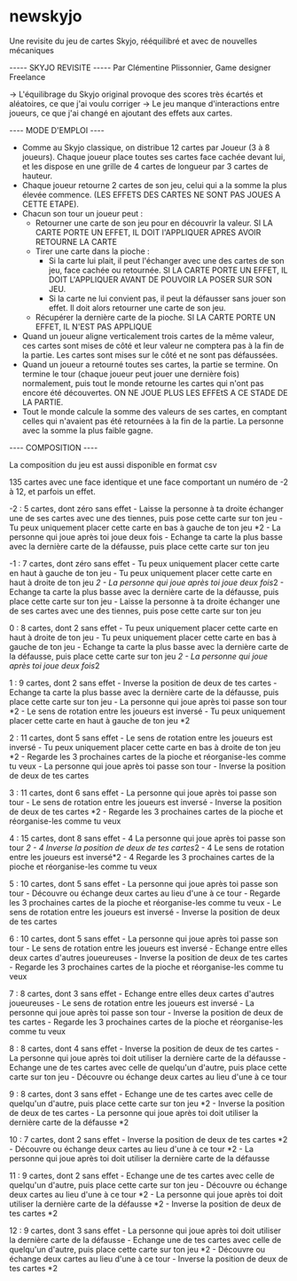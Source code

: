 # newskyjo
Une revisite du jeu de cartes Skyjo, rééquilibré et avec de nouvelles mécaniques

----- SKYJO REVISITE -----
Par Clémentine Plissonnier, Game designer Freelance

-> L'équilibrage du Skyjo original provoque des scores très écartés et aléatoires, ce que j'ai voulu corriger
-> Le jeu manque d'interactions entre joueurs, ce que j'ai changé en ajoutant des effets aux cartes.


---- MODE D'EMPLOI ----

- Comme au Skyjo classique, on distribue 12 cartes par Joueur (3 à 8 joueurs). Chaque joueur place toutes ses cartes face cachée devant lui, et les dispose en une grille de 4 cartes de longueur par 3 cartes de hauteur.
- Chaque joueur retourne 2 cartes de son jeu, celui qui a la somme la plus élevée commence. (LES EFFETS DES CARTES NE SONT PAS JOUES A CETTE  ETAPE).
- Chacun son tour un joueur peut : 
	- Retourner une carte de son jeu pour en découvrir la valeur. SI LA CARTE PORTE UN EFFET, IL DOIT l'APPLIQUER APRES AVOIR RETOURNE 	LA CARTE
	- Tirer une carte dans la pioche :
		- Si la carte lui plait, il peut l'échanger avec une des cartes de son jeu, face cachée ou retournée. SI LA CARTE PORTE UN 		EFFET, IL DOIT L'APPLIQUER AVANT DE POUVOIR LA POSER SUR SON JEU.
		- Si la carte ne lui convient pas, il peut la défausser sans jouer son effet. Il doit alors retourner une carte de son jeu.
	- Récupérer la dernière carte de la pioche. SI LA CARTE PORTE UN EFFET, IL N'EST PAS APPLIQUE
- Quand un joueur aligne verticalement trois cartes de la même valeur, ces cartes sont mises de côté et leur valeur ne comptera pas à la fin de la partie. Les cartes sont mises sur le côté et ne sont pas défaussées.
- Quand un joueur a retourné toutes ses cartes, la partie se termine. On termine le tour (chaque joueur peut jouer une dernière fois) normalement, puis tout le monde retourne les cartes qui n'ont pas encore été découvertes. ON NE JOUE PLUS LES EFFEtS A CE STADE DE LA PARTIE.
- Tout le monde calcule la somme des valeurs de ses cartes, en comptant celles qui n'avaient pas été retournées à la fin de la partie. La personne avec la somme la plus faible gagne.



---- COMPOSITION ----

La composition du jeu est aussi disponible en format csv

135 cartes avec une face identique et une face comportant un numéro de -2 à 12, et parfois un effet.

-2 : 5 cartes, dont zéro sans effet
	- Laisse la personne à ta droite échanger une de ses cartes avec une des tiennes, puis pose cette carte sur ton jeu
	- Tu peux uniquement placer cette carte en bas à gauche de ton jeu *2
	- La personne qui joue après toi joue deux fois
	- Echange ta carte la plus basse avec la dernière carte de la défausse, puis place cette carte sur ton jeu

-1 : 7 cartes, dont zéro sans effet
	- Tu peux uniquement placer cette carte en haut à gauche de ton jeu
	- Tu peux uniquement placer cette carte en haut à droite de ton jeu *2
	- La personne qui joue après toi joue deux fois*2
	- Echange ta carte la plus basse avec la dernière carte de la défausse, puis place cette carte sur ton jeu
	- Laisse la personne à ta droite échanger une de ses cartes avec une des tiennes, puis pose cette carte sur ton jeu

0 : 8 cartes, dont 2 sans effet
	- Tu peux uniquement placer cette carte en haut à droite de ton jeu
	- Tu peux uniquement placer cette carte en bas à gauche de ton jeu
	- Echange ta carte la plus basse avec la dernière carte de la défausse, puis place cette carte sur ton jeu *2
	- La personne qui joue après toi joue deux fois*2

1 : 9 cartes, dont 2 sans effet
	- Inverse la position de deux de tes cartes
	- Echange ta carte la plus basse avec la dernière carte de la défausse, puis place cette carte sur ton jeu
	- La personne qui joue après toi passe son tour *2
	- Le sens de rotation entre les joueurs est inversé
	- Tu peux uniquement placer cette carte en haut à gauche de ton jeu *2
 
2 : 11 cartes, dont 5 sans effet
	- Le sens de rotation entre les joueurs est inversé
	- Tu peux uniquement placer cette carte en bas à droite de ton jeu *2
	- Regarde les 3 prochaines cartes de la pioche et réorganise-les comme tu veux
	- La personne qui joue après toi passe son tour
	- Inverse la position de deux de tes cartes

3 : 11 cartes, dont 6 sans effet
	- La personne qui joue après toi passe son tour
	- Le sens de rotation entre les joueurs est inversé
	- Inverse la position de deux de tes cartes *2
	- Regarde les 3 prochaines cartes de la pioche et réorganise-les comme tu veux

4 : 15 cartes, dont 8 sans effet
	- 4 La personne qui joue après toi passe son tour *2
	- 4 Inverse la position de deux de tes cartes*2
	- 4 Le sens de rotation entre les joueurs est inversé*2
	- 4 Regarde les 3 prochaines cartes de la pioche et réorganise-les comme tu veux

5 : 10 cartes, dont 5 sans effet
	- La personne qui joue après toi passe son tour
	- Découvre ou échange deux cartes au lieu d'une à ce tour
	- Regarde les 3 prochaines cartes de la pioche et réorganise-les comme tu veux
	- Le sens de rotation entre les joueurs est inversé
	- Inverse la position de deux de tes cartes

6 : 10 cartes, dont 5 sans effet
	- La personne qui joue après toi passe son tour
	- Le sens de rotation entre les joueurs est inversé
	- Echange entre elles deux cartes d'autres joueureuses
	- Inverse la position de deux de tes cartes
	- Regarde les 3 prochaines cartes de la pioche et réorganise-les comme tu veux

7 : 8 cartes, dont 3 sans effet
	- Echange entre elles deux cartes d'autres joueureuses
	- Le sens de rotation entre les joueurs est inversé
	- La personne qui joue après toi passe son tour
	- Inverse la position de deux de tes cartes
	-  Regarde les 3 prochaines cartes de la pioche et réorganise-les comme tu veux

8 : 8 cartes, dont 4 sans effet
	- Inverse la position de deux de tes cartes
	- La personne qui joue après toi doit utiliser la dernière carte de la défausse
	- Echange une de tes cartes avec celle de quelqu'un d'autre, puis place cette carte sur ton jeu
	- Découvre ou échange deux cartes au lieu d'une à ce tour

9 : 8 cartes, dont 3 sans effet
	- Echange une de tes cartes avec celle de quelqu'un d'autre, puis place cette carte sur ton jeu *2
	- Inverse la position de deux de tes cartes
	- La personne qui joue après toi doit utiliser la dernière carte de la défausse *2

10 : 7 cartes, dont 2 sans effet
	- Inverse la position de deux de tes cartes *2
	- Découvre ou échange deux cartes au lieu d'une à ce tour *2
	- La personne qui joue après toi doit utiliser la dernière carte de la défausse

11 : 9 cartes, dont 2 sans effet
	- Echange une de tes cartes avec celle de quelqu'un d'autre, puis place cette carte sur ton jeu
	- Découvre ou échange deux cartes au lieu d'une à ce tour *2
	- La personne qui joue après toi doit utiliser la dernière carte de la défausse *2
	- Inverse la position de deux de tes cartes *2

12 : 9 cartes, dont 3 sans effet
	- La personne qui joue après toi doit utiliser la dernière carte de la défausse
	- Echange une de tes cartes avec celle de quelqu'un d'autre, puis place cette carte sur ton jeu *2
	- Découvre ou échange deux cartes au lieu d'une à ce tour
	- Inverse la position de deux de tes cartes *2





